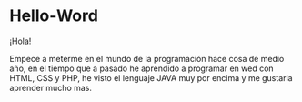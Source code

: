 # Hello-Word

¡Hola!

Empece a meterme en el mundo de la programación hace cosa de medio año,
en el tiempo que a pasado he aprendido a programar en wed con HTML, CSS y PHP, he 
visto el lenguaje JAVA muy por encima y me gustaria aprender mucho mas.
